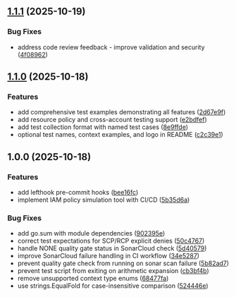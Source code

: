 ## [1.1.1](https://github.com/reaandrew/politest/compare/v1.1.0...v1.1.1) (2025-10-19)

### Bug Fixes

* address code review feedback - improve validation and security ([4f08962](https://github.com/reaandrew/politest/commit/4f0896228e2d70e31b5a22802ace361aaae9f6b2))

## [1.1.0](https://github.com/reaandrew/politest/compare/v1.0.0...v1.1.0) (2025-10-18)

### Features

* add comprehensive test examples demonstrating all features ([2d67e9f](https://github.com/reaandrew/politest/commit/2d67e9ff5f6766b98ce58ea63160a3a6c7dc1678))
* add resource policy and cross-account testing support ([e2bdfef](https://github.com/reaandrew/politest/commit/e2bdfef301353d95f92c4bcbaca57fb0f68d9e95))
* add test collection format with named test cases ([8e9ffde](https://github.com/reaandrew/politest/commit/8e9ffde812dc12218debb41d90f831e32a2e5ccd))
* optional test names, context examples, and logo in README ([c2c39e1](https://github.com/reaandrew/politest/commit/c2c39e14b6f8a5d0147c219ae1c78f6b6f2e5cbe))

## 1.0.0 (2025-10-18)

### Features

* add lefthook pre-commit hooks ([bee16fc](https://github.com/reaandrew/politest/commit/bee16fc20188c8122a983776532fd89fcb751453))
* implement IAM policy simulation tool with CI/CD ([5b35d6a](https://github.com/reaandrew/politest/commit/5b35d6ae04c7e5a46bfb845563ffa340aa9f3cd0))

### Bug Fixes

* add go.sum with module dependencies ([902395e](https://github.com/reaandrew/politest/commit/902395e2a1e7d9df3a5c3488e049ae5b4f85deee))
* correct test expectations for SCP/RCP explicit denies ([50c4767](https://github.com/reaandrew/politest/commit/50c47674d37bedecf4ac3f84fbe1ddb15ca94435))
* handle NONE quality gate status in SonarCloud check ([5d40579](https://github.com/reaandrew/politest/commit/5d405799b39d7e4d1e7e5c3fc9e10cbd6a0a72af))
* improve SonarCloud failure handling in CI workflow ([34e5287](https://github.com/reaandrew/politest/commit/34e52878129fd9dac83bda547ff0e294d2a7e031))
* prevent quality gate check from running on sonar scan failure ([5b82ad7](https://github.com/reaandrew/politest/commit/5b82ad73b4a37018a2bba7000171d0e21ce75a51))
* prevent test script from exiting on arithmetic expansion ([cb3bf4b](https://github.com/reaandrew/politest/commit/cb3bf4bbc838c2bf9ef9f4694194cabe6833353c))
* remove unsupported context type enums ([68477fa](https://github.com/reaandrew/politest/commit/68477fa4cc0aca89a0d9cc0aa8699c5f04b20368))
* use strings.EqualFold for case-insensitive comparison ([524446e](https://github.com/reaandrew/politest/commit/524446ef8b1decc5b6f521b8d4cfc68dcaf3d63e))
